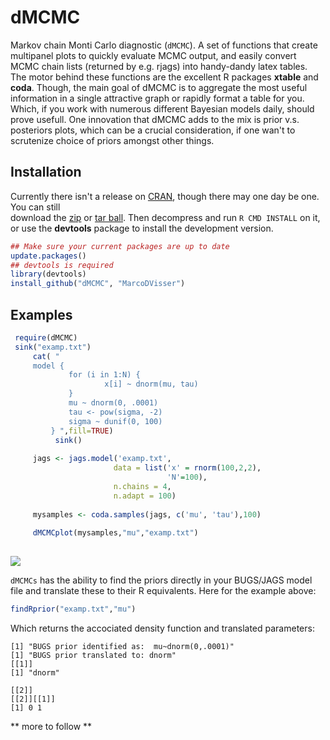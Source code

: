 dMCMC
=====

Markov chain Monti Carlo diagnostic (`dMCMC`). A set of functions that create multipanel plots to quickly evaluate MCMC output, and easily convert MCMC chain lists (returned by e.g. rjags) into handy-dandy latex tables. The motor behind these functions are the excellent R packages **xtable** and **coda**. Though, the main goal of dMCMC is to aggregate the most useful information in a single attractive graph or rapidly format a table for you. Which, if you work with numerous different Bayesian models daily, should prove usefull. One innovation that dMCMC adds to the mix is prior v.s. posteriors plots, which can be a crucial consideration, if one wan't to scrutenize choice of priors amongst other things.  

## Installation

Currently there isn't a release on [CRAN](http://cran.r-project.org/),
though there may one day be one. You can still  
download the [zip](https://github.com/MarcoDVisser/choosecolor/zipball/master) 
or [tar ball](https://github.com/MarcoDVisser/choosecolor/tarball/master).
Then decompress and run `R CMD INSTALL` on it, 
or use the **devtools** package to install the development version.

```r
## Make sure your current packages are up to date
update.packages()
## devtools is required
library(devtools)
install_github("dMCMC", "MarcoDVisser")
```

## Examples

```r
 require(dMCMC)
 sink("examp.txt")
     cat( "
     model {
             for (i in 1:N) {
                     x[i] ~ dnorm(mu, tau)
             }
             mu ~ dnorm(0, .0001)
             tau <- pow(sigma, -2)
             sigma ~ dunif(0, 100)
         } ",fill=TRUE)
          sink()
     
     jags <- jags.model('examp.txt',
                       data = list('x' = rnorm(100,2,2),
                                   'N'=100),
                       n.chains = 4,
                       n.adapt = 100)
     
     mysamples <- coda.samples(jags, c('mu', 'tau'),100)
     
     dMCMCplot(mysamples,"mu","examp.txt")
  
```

![](http://i.imgur.com/J60k45r.png)


`dMCMCs` has the ability to find the priors directly in your BUGS/JAGS model file and translate these to their R equivalents. Here for the example above:


```r
findRprior("examp.txt","mu")
```

Which returns the accociated density function and translated parameters:

```
[1] "BUGS prior identified as:  mu~dnorm(0,.0001)"
[1] "BUGS prior translated to: dnorm"
[[1]]
[1] "dnorm"

[[2]]
[[2]][[1]]
[1] 0 1
```


** more to follow **


